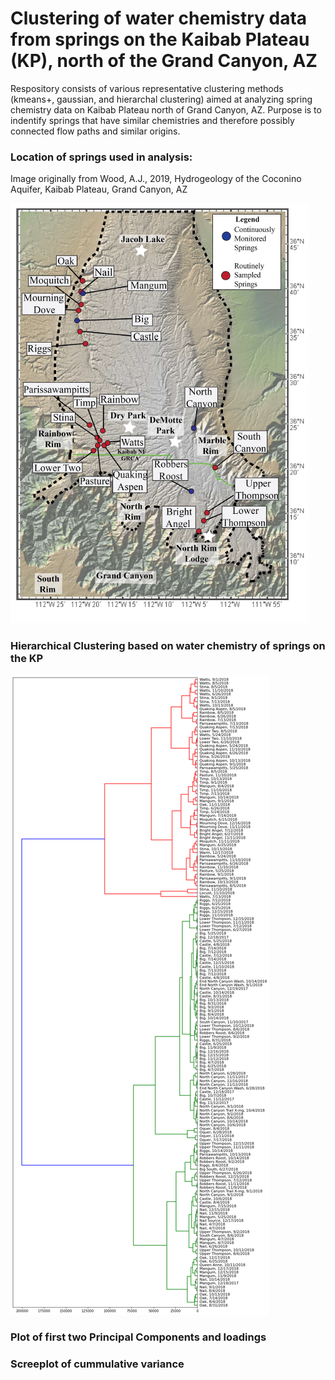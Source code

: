 # Clustering of water chemistry data from springs on the Kaibab Plateau (KP), north of the Grand Canyon, AZ

Respository consists of various representative clustering methods (kmeans+, gaussian, and hierarchal clustering) aimed at analyzing spring chemistry data on Kaibab Plateau north of Grand Canyon, AZ.  Purpose is to indentify springs that have similar chemistries and therefore possibly connected flow paths and similar origins.


### Location of springs used in analysis:

Image originally from Wood, A.J., 2019, Hydrogeology of the Coconino Aquifer, Kaibab Plateau, Grand Canyon, AZ

![Location of springs used in analysis](/KP_springs.png)


### Hierarchical Clustering based on water chemistry of springs on the KP

![Hierarchical Clustering based on water chemistry of springs on the KP](/h_cluster_KP-Springs.png)

### Plot of first two Principal Components and loadings


### Screeplot of cummulative variance
